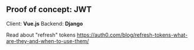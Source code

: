 Proof of concept: JWT
---

Client: **Vue.js**
Backend: **Django**



Read about "refresh" tokens
https://auth0.com/blog/refresh-tokens-what-are-they-and-when-to-use-them/